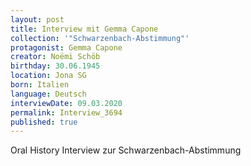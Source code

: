 ```yaml
---
layout: post
title: Interview mit Gemma Capone
collection: '"Schwarzenbach-Abstimmung"'
protagonist: Gemma Capone
creator: Noëmi Schöb
birthday: 30.06.1945
location: Jona SG
born: Italien
language: Deutsch
interviewDate: 09.03.2020
permalink: Interview_3694
published: true
---
```

Oral History Interview zur Schwarzenbach-Abstimmung